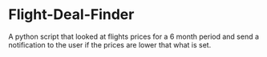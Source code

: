 # Flight-Deal-Finder

A python script that looked at flights prices for a 6 month period and send a notification to the user if the prices are lower that what is set.
